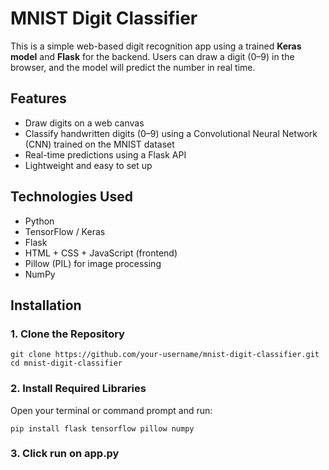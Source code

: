 # MNIST Digit Classifier

This is a simple web-based digit recognition app using a trained **Keras model** and **Flask** for the backend. Users can draw a digit (0–9) in the browser, and the model will predict the number in real time.


## Features

- Draw digits on a web canvas
- Classify handwritten digits (0–9) using a Convolutional Neural Network (CNN) trained on the MNIST dataset
- Real-time predictions using a Flask API
- Lightweight and easy to set up

## Technologies Used

- Python
- TensorFlow / Keras
- Flask
- HTML + CSS + JavaScript (frontend)
- Pillow (PIL) for image processing
- NumPy

## Installation

### 1. Clone the Repository
```
git clone https://github.com/your-username/mnist-digit-classifier.git
cd mnist-digit-classifier
```

### 2. Install Required Libraries

Open your terminal or command prompt and run:
```
pip install flask tensorflow pillow numpy
```

### 3. Click run on app.py